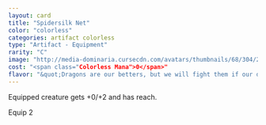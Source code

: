 ```yaml
---
layout: card
title: "Spidersilk Net"
color: "colorless"
categories: artifact colorless
type: "Artifact - Equipment"
rarity: "C"
image: "http://media-dominaria.cursecdn.com/avatars/thumbnails/68/304/200/283/635618379635928748.png"
cost: "<span class="Colorless Mana">0</span>"
flavor: "&quot;Dragons are our betters, but we will fight them if our dragonlord orders it.&quot;"
---
```


Equipped creature gets +0/+2 and has reach.

Equip <span class="tip mana-icon mana-colorless-02" title="2 Colorless Mana">2</span>
